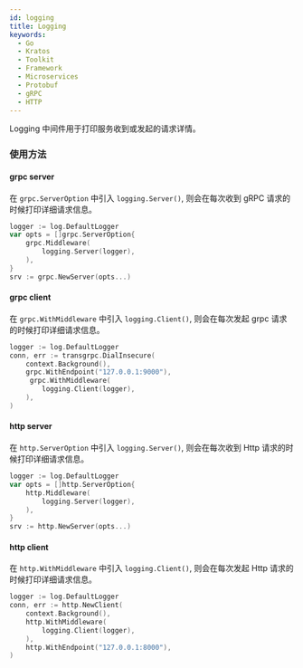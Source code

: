 ```yaml
---
id: logging
title: Logging
keywords:
  - Go
  - Kratos
  - Toolkit
  - Framework
  - Microservices
  - Protobuf
  - gRPC
  - HTTP
---
```


Logging 中间件用于打印服务收到或发起的请求详情。

### 使用方法

#### grpc server
在 `grpc.ServerOption` 中引入 `logging.Server()`, 则会在每次收到 gRPC 请求的时候打印详细请求信息。

```go
logger := log.DefaultLogger
var opts = []grpc.ServerOption{
	grpc.Middleware(
		logging.Server(logger),
	),
}
srv := grpc.NewServer(opts...)
```

#### grpc client

在 `grpc.WithMiddleware` 中引入 `logging.Client()`, 则会在每次发起 grpc 请求的时候打印详细请求信息。

```go
logger := log.DefaultLogger
conn, err := transgrpc.DialInsecure(
	context.Background(),
	grpc.WithEndpoint("127.0.0.1:9000"),
	 grpc.WithMiddleware(
		logging.Client(logger),
	),
)
```
#### http server

在 `http.ServerOption` 中引入 `logging.Server()`, 则会在每次收到 Http 请求的时候打印详细请求信息。

```go
logger := log.DefaultLogger
var opts = []http.ServerOption{
	http.Middleware(
		logging.Server(logger),
	),
}
srv := http.NewServer(opts...)
```

#### http client

在 `http.WithMiddleware` 中引入 `logging.Client()`, 则会在每次发起 Http 请求的时候打印详细请求信息。

```go
logger := log.DefaultLogger
conn, err := http.NewClient(
	context.Background(),
	http.WithMiddleware(
		logging.Client(logger),
	),
	http.WithEndpoint("127.0.0.1:8000"),
)
```

